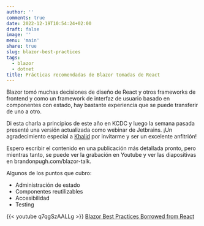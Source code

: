 ```yaml
---
author: ''
comments: true
date: 2022-12-19T10:54:24+02:00
draft: false
image: ''
menu: 'main'
share: true
slug: blazor-best-practices
tags:
  - blazor
  - dotnet
title: Prácticas recomendadas de Blazor tomadas de React
---
```

Blazor tomó muchas decisiones de diseño de React y otros frameworks de frontend y como un framework de interfaz de usuario basado en componentes con estado, hay bastante experiencia que se puede transferir de uno a otro.

Di esta charla a principios de este año en KCDC y luego la semana pasada presenté una versión actualizada como webinar de Jetbrains. ¡Un agradecimiento especial a [Khalid](https://khalidabuhakmeh.com/) por invitarme y ser un excelente anfitrión!

Espero escribir el contenido en una publicación más detallada pronto, pero mientras tanto, se puede ver la grabación en Youtube y ver las diapositivas en brandonpugh.com/blazor-talk.

Algunos de los puntos que cubro:

* Administración de estado
* Componentes reutilizables
* Accesibilidad
* Testing

{{< youtube q7qgSzAALLg >}}
[Blazor Best Practices Borrowed from React][1]

[1]: https://www.youtube.com/watch?v=q7qgSzAALLg